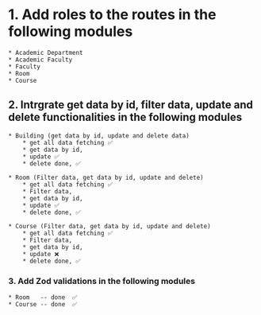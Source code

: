 # 1. Add roles to the routes in the following modules

    * Academic Department
    * Academic Faculty
    * Faculty
    * Room
    * Course

## 2. Intrgrate get data by id, filter data, update and delete functionalities in the following modules

    * Building (get data by id, update and delete data) 
        * get all data fetching ✅
        * get data by id, 
        * update ✅
        * delete done, ✅

    * Room (Filter data, get data by id, update and delete)
        * get all data fetching ✅
        * Filter data, 
        * get data by id, 
        * update ✅
        * delete done, ✅

    * Course (Filter data, get data by id, update and delete)
        * get all data fetching ✅
        * Filter data, 
        * get data by id, 
        * update ❌
        * delete done, ✅

### 3. Add Zod validations in the following modules

    * Room   -- done  ✅
    * Course -- done  ✅
